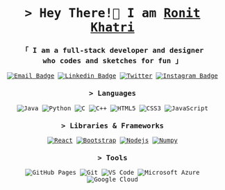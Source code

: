<!-- Intro  -->
<h1 align="center">
        <samp>&gt; Hey There!👋 I am
        <b><a target="_blank" href="https://github.com/Ronit-02">Ronit Khatri </a></b>
        </samp>
</h1>

<h3 align="center">
        <samp>
       「 I am a full-stack developer and designer 
       <br>
        who codes and sketches for fun 」
       </samp>
</h3>

<div align="center">
<samp>
<!-- ### Connect with me: -->

[![Email Badge](https://img.shields.io/badge/-Email-c14438?style=flat-square&logo=Gmail&logoColor=white&link=mailto:ronitkhatri44@gmail.com)](mailto:ronitkhatri44@gmail.com)
[![Linkedin Badge](https://img.shields.io/badge/-LinkedIn-blue?style=flat-square&logo=Linkedin&logoColor=white&link=https://www.linkedin.com/in/ronit-khatri/)](https://www.linkedin.com/in/ronit-khatri/)
[![Twitter](https://img.shields.io/badge/Twitter-1DA1F2?style=flat-square&logo=twitter&logoColor=white)](https://twitter.com/khatri_ronit1)
[![Instagram Badge](https://img.shields.io/badge/-Instagram-purple?style=flat-square&logo=instagram&logoColor=white&link=https://www.instagram.com/ronitxx9/)](https://www.instagram.com/ronitxx9/)
<!-- [![Telegram](https://img.shields.io/badge/-Telegram-blue?style=flat-square&logo=Telegram&logoColor=white)](https://t.me/pranayguptaa) -->
<!-- [![Discord](https://img.shields.io/badge/-Discord-7289DA?style=flat-square&logo=discord&logoColor=white)](https://discordapp.com/users/745686149359599707) -->

<!-- <br /> -->




### > Languages

![Java](https://img.shields.io/badge/-java-E34A86?style=flat-square&logo=java)
![Python](https://img.shields.io/badge/-Python-black?style=flat-square&logo=Python)
![C](https://img.shields.io/badge/-C-00599C?style=flat-square&logo=c)
![C++](https://img.shields.io/badge/-C++-00599C?style=flat-square&logo=cplusplus)
![HTML5](https://img.shields.io/badge/-HTML5-E34F26?style=flat-square&logo=html5&logoColor=white)
![CSS3](https://img.shields.io/badge/-CSS3-1572B6?style=flat-square&logo=css3)
![JavaScript](https://img.shields.io/badge/-JavaScript-black?style=flat-square&logo=javascript)

### > Libraries & Frameworks

[![React](https://img.shields.io/badge/-React-black?style=flat-square&logo=react)](https://reactjs.org/)
[![Bootstrap](https://img.shields.io/badge/-Bootstrap-563D7C?style=flat-square&logo=bootstrap)](https://getbootstrap.com/)
[![Nodejs](https://img.shields.io/badge/-Nodejs-black?style=flat-square&logo=Node.js)](https://nodejs.org/)
[![Numpy](https://img.shields.io/badge/Numpy%20-%23013243.svg?logo=numpy&style=flat-square&logoColor=white)](https://numpy.org/)
<!-- ![MongoDB](https://img.shields.io/badge/MongoDB-%234ea94b.svg?logo=mongodb&logoColor=white) -->

### > Tools

![GitHub Pages](https://img.shields.io/badge/GitHub%20Pages-%23327FC7.svg?logo=github&style=flat-square&logoColor=white)
![Git](https://img.shields.io/badge/-Git-black?style=flat-square&logo=git)
![VS Code](https://img.shields.io/badge/-VS%20Code-007ACC?style=flat-square&logo=visual-studio-code)
![Microsoft Azure](https://img.shields.io/badge/Microsoft%20Azure-232F7E?style=flat-square&logo=microsoft-azure)
![Google Cloud](https://img.shields.io/badge/Google%20Cloud-black?style=flat-square&logo=google-cloud)
<!-- ![Eclipse](https://img.shields.io/badge/Eclipse-2C2255?style=flat-square&logo=eclipse&logoColor=white) -->
<!-- ![Netlify](https://img.shields.io/badge/-Netlify-%2300C7B7?style=flat-square&logo=netlify&logoColor=ffffff) -->
<!-- ![Heroku](https://img.shields.io/badge/Heroku%20-%23430098.svg?style=flat-square&logo=heroku&logoColor=white) -->
<!-- ![DigitalOcean](https://img.shields.io/badge/-Digital%20Ocean-darkblue?style=flat-square&logo=digitalocean) -->
<!-- ![Amazon AWS](https://img.shields.io/badge/Amazon%20AWS-232F3E?style=flat-square&logo=amazon-aws) -->
<!-- ![Docker](https://img.shields.io/badge/-Docker-black?style=flat-square&logo=docker) -->
<!-- ![Postman](https://img.shields.io/badge/Postman-FF6C37?logo=postman&logoColor=white) -->

<!-- <br /> -->

<!--Stats -->

<!-- <table>
<tr>
<td>
<img src="https://github-readme-stats.vercel.app/api?username=Ronit-02&include_all_commits=true&count_private=true&show_icons=true&line_height=20&theme=tokyonight"/>
<td><img src="https://github-readme-stats.vercel.app/api/top-langs?username=Ronit-02&show_icons=true&locale=en&layout=compact&theme=tokyonight" />
</td>
</tr>
</table>
<p align="center">
<p align="center"><img align="center" src="https://github-readme-streak-stats.herokuapp.com/?user=Ronit-02&layout=compact&theme=tokyonight" alt="sxmeer-ahmed" /></p>
</p> -->
  
<!--End: Stats -->

<!--
<p align="left"> <img src="https://komarev.com/ghpvc/?username=Ronit-02&label=Profile%20views&color=129e00&style=plastic" alt="Ronit-02" /> </p>
<img align="right" alt="Coding" width="400" src="https://cdn.dribbble.com/users/2646423/screenshots/5507196/computer.gif">
-->

<!-- <details>
  <summary>:zap: Recent GitHub Activity</summary>
  
<!--START_SECTION:activity-->
<!-- 1. ❗️ Closed issue [#15](https://github.com/codeSTACKr/video-source-code-create-nft-collection/issues/15) in [codeSTACKr/video-source-code-create-nft-collection](https://github.com/codeSTACKr/video-source-code-create-nft-collection)
2. 🗣 Commented on [#15](https://github.com/codeSTACKr/video-source-code-create-nft-collection/issues/15) in [codeSTACKr/video-source-code-create-nft-collection](https://github.com/codeSTACKr/video-source-code-create-nft-collection)
3. ❗️ Closed issue [#13](https://github.com/codeSTACKr/video-source-code-create-nft-collection/issues/13) in [codeSTACKr/video-source-code-create-nft-collection](https://github.com/codeSTACKr/video-source-code-create-nft-collection)
4. 🗣 Commented on [#13](https://github.com/codeSTACKr/video-source-code-create-nft-collection/issues/13) in [codeSTACKr/video-source-code-create-nft-collection](https://github.com/codeSTACKr/video-source-code-create-nft-collection)
5. 🗣 Commented on [#12](https://github.com/codeSTACKr/video-source-code-create-nft-collection/issues/12) in [codeSTACKr/video-source-code-create-nft-collection](https://github.com/codeSTACKr/video-source-code-create-nft-collection) -->
<!-- END_SECTION:activity

</details>  -->

</samp>
</div>
